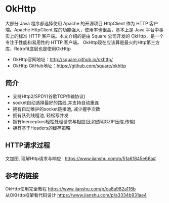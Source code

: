 # OkHttp
  大部分 Java 程序都选择使用 Apache 的开源项目 HttpClient 作为 HTTP 客户端。Apache HttpClient 库的功能强大，使用率也很高，基本上是 Java 平台中事实上的标准 HTTP 客户端。本文介绍的是由 Square 公司开发的 OkHttp，是一个专注于性能和易用性的 HTTP 客户端。
  OkHttp现在应该算是最火的Http第三方库，Retrofit底层也是使用OkHttp

* OkHttp官网地址：http://square.github.io/okhttp/ 
* OkHttp GitHub地址：https://github.com/square/okhttp

## 简介


* 支持Http2/SPDY(谷歌TCP传输协议)
* socket自动选择最好的路线,并支持自动重连
* 拥有自动维护的socket链接池, 减少握手次数
* 拥有队列线程池, 轻松写并发
* 拥有Inerceptors轻松处理请求与相应(比如透明GZIP压缩,传输)
* 拥有基于Headers的缓存策略

## HTTP请求过程

文加图, 理解Http请求与响应 : https://www.jianshu.com/p/51a61845e66a#

## 参考的链接

 OkHttp使用完全教程  https://www.jianshu.com/p/ca8a982a116b     
 从OKHttp框架看代码设计 https://www.jianshu.com/p/a3334b931ae4
